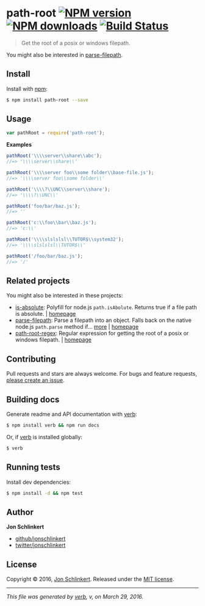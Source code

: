 # path-root [![NPM version](https://img.shields.io/npm/v/path-root.svg?style=flat)](https://www.npmjs.com/package/path-root) [![NPM downloads](https://img.shields.io/npm/dm/path-root.svg?style=flat)](https://npmjs.org/package/path-root) [![Build Status](https://img.shields.io/travis/jonschlinkert/path-root.svg?style=flat)](https://travis-ci.org/jonschlinkert/path-root)

> Get the root of a posix or windows filepath.

You might also be interested in [parse-filepath](https://github.com/jonschlinkert/parse-filepath).

## Install

Install with [npm](https://www.npmjs.com/):

```sh
$ npm install path-root --save
```

## Usage

```js
var pathRoot = require('path-root');
```

**Examples**

```js
pathRoot('\\\\server\\share\\abc');
//=> '\\\\server\\share\\'

pathRoot('\\\\server foo\\some folder\\base-file.js');
//=> '\\\\server foo\\some folder\\'

pathRoot('\\\\?\\UNC\\server\\share');
//=> '\\\\?\\UNC\\'

pathRoot('foo/bar/baz.js');
//=> ''

pathRoot('c:\\foo\\bar\\baz.js');
//=> 'c:\\'

pathRoot('\\\\slslslsl\\TUTOR$\\system32');
//=> '\\\\slslslsl\\TUTOR$\\'

pathRoot('/foo/bar/baz.js');
//=> '/'
```

## Related projects

You might also be interested in these projects:

* [is-absolute](https://www.npmjs.com/package/is-absolute): Polyfill for node.js `path.isAbolute`. Returns true if a file path is absolute. | [homepage](https://github.com/jonschlinkert/is-absolute)
* [parse-filepath](https://www.npmjs.com/package/parse-filepath): Parse a filepath into an object. Falls back on the native node.js `path.parse` method if… [more](https://www.npmjs.com/package/parse-filepath) | [homepage](https://github.com/jonschlinkert/parse-filepath)
* [path-root-regex](https://www.npmjs.com/package/path-root-regex): Regular expression for getting the root of a posix or windows filepath. | [homepage](https://github.com/regexhq/path-root-regex)

## Contributing

Pull requests and stars are always welcome. For bugs and feature requests, [please create an issue](https://github.com/jonschlinkert/path-root/issues/new).

## Building docs

Generate readme and API documentation with [verb](https://github.com/verbose/verb):

```sh
$ npm install verb && npm run docs
```

Or, if [verb](https://github.com/verbose/verb) is installed globally:

```sh
$ verb
```

## Running tests

Install dev dependencies:

```sh
$ npm install -d && npm test
```

## Author

**Jon Schlinkert**

* [github/jonschlinkert](https://github.com/jonschlinkert)
* [twitter/jonschlinkert](http://twitter.com/jonschlinkert)

## License

Copyright © 2016, [Jon Schlinkert](https://github.com/jonschlinkert).
Released under the [MIT license](https://github.com/jonschlinkert/path-root/blob/master/LICENSE).

***

_This file was generated by [verb](https://github.com/verbose/verb), v, on March 29, 2016._